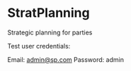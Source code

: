 # StratPlanning

Strategic planning for parties

Test user credentials:

Email: admin@sp.com
Password: admin
